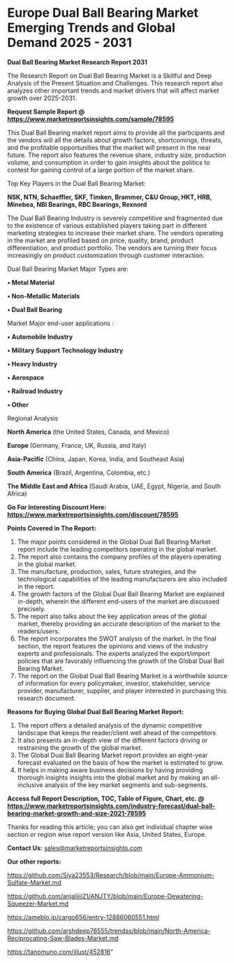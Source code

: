 # Europe Dual Ball Bearing Market Emerging Trends and Global Demand 2025 - 2031

<strong>Dual Ball Bearing Market Research Report 2031</strong>

The Research Report on Dual Ball Bearing Market is a Skillful and Deep Analysis of the Present Situation and Challenges. This research report also analyzes other important trends and market drivers that will affect market growth over 2025-2031.

<strong>Request Sample Report @ <a href=https://www.marketreportsinsights.com/sample/78595>https://www.marketreportsinsights.com/sample/78595</a></strong>

This Dual Ball Bearing market report aims to provide all the participants and the vendors will all the details about growth factors, shortcomings, threats, and the profitable opportunities that the market will present in the near future. The report also features the revenue share, industry size, production volume, and consumption in order to gain insights about the politics to contest for gaining control of a large portion of the market share.

Top Key Players in the Dual Ball Bearing Market:

<strong>NSK, NTN, Schaeffler, SKF, Timken, Brammer, C&U Group, HKT, HRB, Minebea, NBI Bearings, RBC Bearings, Rexnord</strong>

The Dual Ball Bearing Industry is severely competitive and fragmented due to the existence of various established players taking part in different marketing strategies to increase their market share. The vendors operating in the market are profiled based on price, quality, brand, product differentiation, and product portfolio. The vendors are turning their focus increasingly on product customization through customer interaction.

Dual Ball Bearing Market Major Types are:

<strong>• Metal Material

• Non-Metallic Materials

• Dual Ball Bearing</strong>

Market Major end-user applications :

<strong>• Automobile Industry

• Military Support Technology Industry

• Heavy Industry

• Aerospace

• Railroad Industry

• Other</strong>

Regional Analysis

</u><strong><b>North America</b></strong> (the United States, Canada, and Mexico)

<strong><b>Europe </b></strong>(Germany, France, UK, Russia, and Italy)

<strong><b>Asia-Pacific</b></strong> (China, Japan, Korea, India, and Southeast Asia)

<strong><b>South America</b></strong> (Brazil, Argentina, Colombia, etc.)

<strong><b>The Middle East and Africa</b></strong> (Saudi Arabia, UAE, Egypt, Nigeria, and South Africa)

<strong>Go For Interesting Discount Here: <a href=https://www.marketreportsinsights.com/discount/78595>https://www.marketreportsinsights.com/discount/78595</a></strong>

<strong>Points Covered in The Report:</strong>
<ol>
  <li>The major points considered in the Global Dual Ball Bearing Market report include the leading competitors operating in the global market.</li>
  <li>The report also contains the company profiles of the players operating in the global market.</li>
  <li>The manufacture, production, sales, future strategies, and the technological capabilities of the leading manufacturers are also included in the report.</li>
  <li>The growth factors of the Global Dual Ball Bearing Market are explained in-depth, wherein the different end-users of the market are discussed precisely.</li>
  <li>The report also talks about the key application areas of the global market, thereby providing an accurate description of the market to the readers/users.</li>
  <li>The report incorporates the SWOT analysis of the market. In the final section, the report features the opinions and views of the industry experts and professionals. The experts analyzed the export/import policies that are favorably influencing the growth of the Global Dual Ball Bearing Market.</li>
  <li>The report on the Global Dual Ball Bearing Market is a worthwhile source of information for every policymaker, investor, stakeholder, service provider, manufacturer, supplier, and player interested in purchasing this research document.</li>
</ol>
<strong>Reasons for Buying Global Dual Ball Bearing Market Report:</strong>

<ol>
  <li>The report offers a detailed analysis of the dynamic competitive landscape that keeps the reader/client well ahead of the competitors.</li>
  <li>It also presents an in-depth view of the different factors driving or restraining the growth of the global market.</li>
  <li>The Global Dual Ball Bearing Market report provides an eight-year forecast evaluated on the basis of how the market is estimated to grow.</li>
  <li>It helps in making aware business decisions by having providing thorough insights insights into the global market and by making an all-inclusive analysis of the key market segments and sub-segments.</li>
</ol>
<strong>Access full Report Description, TOC, Table of Figure, Chart, etc. @ <a href=https://www.marketreportsinsights.com/industry-forecast/dual-ball-bearing-market-growth-and-size-2021-78595>https://www.marketreportsinsights.com/industry-forecast/dual-ball-bearing-market-growth-and-size-2021-78595</a></strong>


Thanks for reading this article; you can also get individual chapter wise section or region wise report version like Asia, United States, Europe.

<strong>Contact Us:</strong>
sales@marketreportsinsights.com

<strong>Our other reports:</strong>

<a href=https://github.com/Siya23553/Research/blob/main/Europe-Ammonium-Sulfate-Market.md>https://github.com/Siya23553/Research/blob/main/Europe-Ammonium-Sulfate-Market.md</a>

<a href=https://github.com/anjaliiii21/ANJTY/blob/main/Europe-Dewatering-Squeezer-Market.md>https://github.com/anjaliiii21/ANJTY/blob/main/Europe-Dewatering-Squeezer-Market.md</a>

<a href=https://ameblo.jp/cargo656/entry-12886060551.html>https://ameblo.jp/cargo656/entry-12886060551.html</a>

<a href=https://github.com/arshdeep76555/trendss/blob/main/North-America-Reciprocating-Saw-Blades-Market.md>https://github.com/arshdeep76555/trendss/blob/main/North-America-Reciprocating-Saw-Blades-Market.md</a>

<a href=https://tanomuno.com/illust/452816>https://tanomuno.com/illust/452816</a>"
